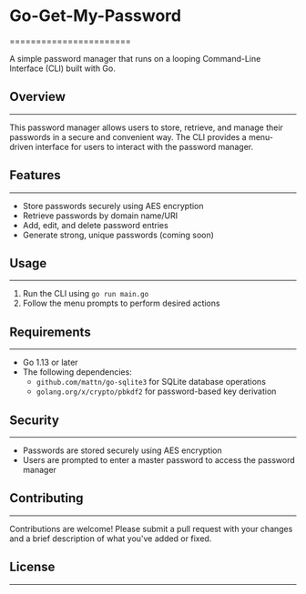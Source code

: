 # Go-Get-My-Password

=======================

A simple password manager that runs on a looping Command-Line Interface (CLI) built with Go.

## Overview

---

This password manager allows users to store, retrieve, and manage their passwords in a secure and convenient way. The CLI provides a menu-driven interface for users to interact with the password manager.

## Features

---

- Store passwords securely using AES encryption
- Retrieve passwords by domain name/URI
- Add, edit, and delete password entries
- Generate strong, unique passwords (coming soon)

## Usage

---

1. Run the CLI using `go run main.go`
2. Follow the menu prompts to perform desired actions

## Requirements

---

- Go 1.13 or later
- The following dependencies:
  - `github.com/mattn/go-sqlite3` for SQLite database operations
  - `golang.org/x/crypto/pbkdf2` for password-based key derivation

## Security

---

- Passwords are stored securely using AES encryption
- Users are prompted to enter a master password to access the password manager

## Contributing

---

Contributions are welcome! Please submit a pull request with your changes and a brief description of what you've added or fixed.

## License

---
